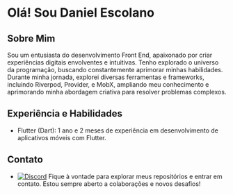 # Olá! Sou Daniel Escolano

## Sobre Mim

Sou um entusiasta do desenvolvimento Front End, apaixonado por criar experiências digitais envolventes e intuitivas. Tenho explorado o universo da programação, buscando constantemente aprimorar minhas habilidades.
Durante minha jornada, explorei diversas ferramentas e frameworks, incluindo Riverpod, Provider, e MobX, ampliando meu conhecimento e aprimorando minha abordagem criativa para resolver problemas complexos.

## Experiência e Habilidades
- Flutter (Dart): 1 ano e 2 meses de experiência em desenvolvimento de aplicativos móveis com Flutter.

## Contato

- [![Discord](https://img.shields.io/badge/Discord-%237289DA.svg?logo=discord&logoColor=white)](https://discord.com/channels/@Escolano#7294) 
Fique à vontade para explorar meus repositórios e entrar em contato. Estou sempre aberto a colaborações e novos desafios!

